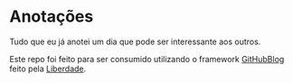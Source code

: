 # Anotações

Tudo que eu já anotei um dia que pode ser interessante aos outros. 

Este repo foi feito para ser consumido utilizando o framework
[GitHubBlog](https://github.com/liberdade-organizacao/github-blog)
feito pela 
[Liberdade](https://liberdade-organizacao.github.io).
